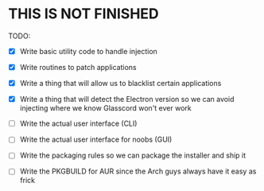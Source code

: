 # THIS IS NOT FINISHED

TODO:
- [x] Write basic utility code to handle injection
- [x] Write routines to patch applications
- [x] Write a thing that will allow us to blacklist certain applications
- [x] Write a thing that will detect the Electron version so we can avoid injecting where we know Glasscord won't ever work
- [ ] Write the actual user interface (CLI)
- [ ] Write the actual user interface for noobs (GUI)
- [ ] Write the packaging rules so we can package the installer and ship it
- [ ] Write the PKGBUILD for AUR since the Arch guys always have it easy as frick

